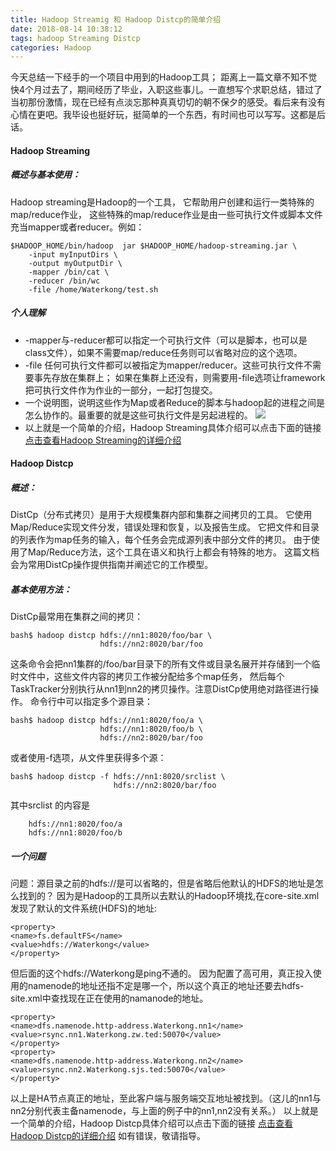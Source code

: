 ```yaml
---
title: Hadoop Streamig 和 Hadoop Distcp的简单介绍
date: 2018-08-14 10:38:12
tags: hadoop Streaming Distcp
categories: Hadoop
---
```

今天总结一下经手的一个项目中用到的Hadoop工具；
距离上一篇文章不知不觉快4个月过去了，期间经历了毕业，入职这些事儿。一直想写个求职总结，错过了当初那份激情，现在已经有点淡忘那种真真切切的朝不保夕的感受。看后来有没有心情在更吧。我毕设也挺好玩，挺简单的一个东西，有时间也可以写写。这都是后话。
<!--more-->
#### Hadoop Streaming
##### 概述与基本使用：
Hadoop streaming是Hadoop的一个工具， 它帮助用户创建和运行一类特殊的map/reduce作业， 这些特殊的map/reduce作业是由一些可执行文件或脚本文件充当mapper或者reducer。例如：
```
$HADOOP_HOME/bin/hadoop  jar $HADOOP_HOME/hadoop-streaming.jar \
    -input myInputDirs \
    -output myOutputDir \
    -mapper /bin/cat \
    -reducer /bin/wc
    -file /home/Waterkong/test.sh
```
##### 个人理解
- -mapper与-reducer都可以指定一个可执行文件（可以是脚本，也可以是class文件），如果不需要map/reduce任务则可以省略对应的这个选项。
- -file 任何可执行文件都可以被指定为mapper/reducer。这些可执行文件不需要事先存放在集群上； 如果在集群上还没有，则需要用-file选项让framework把可执行文件作为作业的一部分，一起打包提交。
- 一个说明图，说明这些作为Map或者Reduce的脚本与hadoop起的进程之间是怎么协作的。最重要的就是这些可执行文件是另起进程的。
![](/images/hadoopStreaming.png)
- 以上就是一个简单的介绍，Hadoop Streaming具体介绍可以点击下面的链接
[点击查看Hadoop Streaming的详细介绍](https://hadoop.apache.org/docs/r1.0.4/cn/streaming.html#Hadoop+Streaming)

#### Hadoop Distcp
##### 概述：
DistCp（分布式拷贝）是用于大规模集群内部和集群之间拷贝的工具。 它使用Map/Reduce实现文件分发，错误处理和恢复，以及报告生成。 它把文件和目录的列表作为map任务的输入，每个任务会完成源列表中部分文件的拷贝。 由于使用了Map/Reduce方法，这个工具在语义和执行上都会有特殊的地方。 这篇文档会为常用DistCp操作提供指南并阐述它的工作模型。
##### 基本使用方法：
DistCp最常用在集群之间的拷贝：
```
bash$ hadoop distcp hdfs://nn1:8020/foo/bar \ 
                    hdfs://nn2:8020/bar/foo
```
这条命令会把nn1集群的/foo/bar目录下的所有文件或目录名展开并存储到一个临时文件中，这些文件内容的拷贝工作被分配给多个map任务， 然后每个TaskTracker分别执行从nn1到nn2的拷贝操作。注意DistCp使用绝对路径进行操作。
命令行中可以指定多个源目录：
```
bash$ hadoop distcp hdfs://nn1:8020/foo/a \ 
                    hdfs://nn1:8020/foo/b \ 
                    hdfs://nn2:8020/bar/foo
```
或者使用-f选项，从文件里获得多个源：
```
bash$ hadoop distcp -f hdfs://nn1:8020/srclist \ 
                       hdfs://nn2:8020/bar/foo 
```
其中srclist 的内容是
```
    hdfs://nn1:8020/foo/a 
    hdfs://nn1:8020/foo/b
```
##### 一个问题 
问题：源目录之前的hdfs://是可以省略的，但是省略后他默认的HDFS的地址是怎么找到的？
因为是Hadoop的工具所以去默认的Hadoop环境找,在core-site.xml发现了默认的文件系统(HDFS)的地址:
```
<property>
<name>fs.defaultFS</name>
<value>hdfs://Waterkong</value>
</property>
```
但后面的这个hdfs://Waterkong是ping不通的。
因为配置了高可用，真正投入使用的namenode的地址还指不定是哪一个，所以这个真正的地址还要去hdfs-site.xml中查找现在正在使用的namanode的地址。
```
<property>
<name>dfs.namenode.http-address.Waterkong.nn1</name>
<value>rsync.nn1.Waterkong.zw.ted:50070</value>
</property>
<property>
<name>dfs.namenode.http-address.Waterkong.nn2</name>
<value>rsync.nn2.Waterkong.sjs.ted:50070</value>
</property>
```
以上是HA节点真正的地址，至此客户端与服务端交互地址被找到。（这儿的nn1与nn2分别代表主备namenode，与上面的例子中的nn1,nn2没有关系。）
以上就是一个简单的介绍，Hadoop Distcp具体介绍可以点击下面的链接
[点击查看Hadoop Distcp的详细介绍](https://hadoop.apache.org/docs/r1.0.4/cn/distcp.html)
如有错误，敬请指导。
